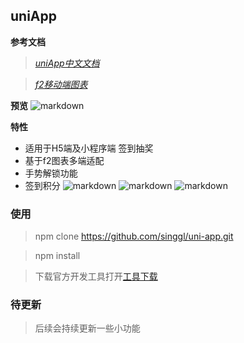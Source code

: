 ## uniApp
**参考文档**
> *[uniApp中文文档](https://uniapp.dcloud.io/)*

> *[f2移动端图表](http://antv.alipay.com/zh-cn/f2/3.x/demo/index.html)*

**预览**
![markdown](https://img-blog.csdnimg.cn/20190801162244429.png "markdown")

**特性**
- 适用于H5端及小程序端 签到抽奖
- 基于f2图表多端适配
- 手势解锁功能
- 签到积分
![markdown](https://img-blog.csdnimg.cn/20190801160859819.png "markdown")
![markdown](https://img-blog.csdnimg.cn/20190801160932312.png "markdown")
![markdown](https://img-blog.csdnimg.cn/20190801160951315.png "markdown")


### 使用
> npm clone https://github.com/singgl/uni-app.git

> npm install

> 下载官方开发工具打开[工具下载](http://www.dcloud.io/hbuilderx.html)

### 待更新
> 后续会持续更新一些小功能 
